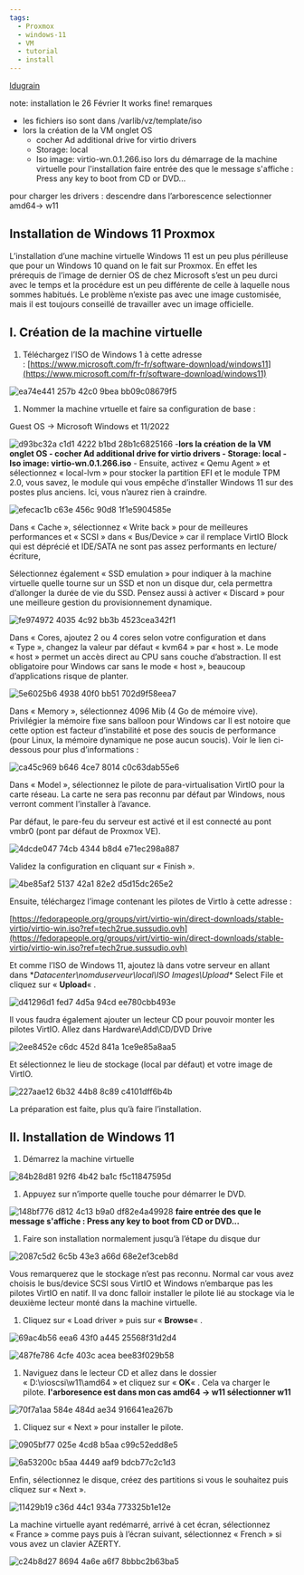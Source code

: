 ```yaml
---
tags:
  - Proxmox
  - windows-11
  - VM
  - tutorial
  - install
---
```


[ldugrain](https://ldugrain.xyz/windows11-proxmox/)

note: installation le 26 Février
It works fine!
remarques 
- les fichiers iso sont dans /varlib/vz/template/iso
- lors la création de la VM onglet OS
	- cocher Ad  additional drive for virtio drivers
	- Storage: local
	- Iso image: virtio-wn.0.1.266.iso
lors du démarrage de la machine virtuelle pour l'installation
faire entrée des que le message s'affiche : Press any key to boot from CD or DVD...

pour charger les drivers :
descendre dans l’arborescence selectionner amd64-> w11

## Installation de Windows 11 Proxmox

L’installation d’une machine virtuelle Windows 11 est un peu plus périlleuse que pour un Windows 10 quand on le fait sur Proxmox. En effet les prérequis de l’image de dernier OS de chez Microsoft s’est un peu durci avec le temps et la procédure est un peu différente de celle à laquelle nous sommes habitués. Le problème n’existe pas avec une image customisée, mais il est toujours conseillé de travailler avec un image officielle.

## I. Création de la machine virtuelle

1. Téléchargez l’ISO de Windows 1 à cette adresse : [https://www.microsoft.com/fr-fr/software-download/windows11](https://www.microsoft.com/fr-fr/software-download/windows11)

![ea74e441 257b 42c0 9bea bb09c08679f5](https://mlickn25kmop.i.optimole.com/w:598/h:404/q:mauto/f:best/https://ldugrain.xyz/wp-content/uploads/2024/08/ea74e441-257b-42c0-9bea-bb09c08679f5.png "Proxmox")

1. Nommer la machine vrtuelle et faire sa configuration de base :

Guest OS → Microsoft Windows et 11/2022

![d93bc32a c1d1 4222 b1bd 28b1c6825166](https://mlickn25kmop.i.optimole.com/w:721/h:230/q:mauto/f:best/https://ldugrain.xyz/wp-content/uploads/2024/08/d93bc32a-c1d1-4222-b1bd-28b1c6825166.png "Proxmox")
-**lors la création de la VM onglet OS
	- cocher Ad  additional drive for virtio drivers
	- Storage: local
	- Iso image: virtio-wn.0.1.266.iso**
	- 
Ensuite, activez « Qemu Agent » et sélectionnez « local-lvm » pour stocker la partition EFI et le module TPM 2.0, vous savez, le module qui vous empêche d’installer Windows 11 sur des postes plus anciens. Ici, vous n’aurez rien à craindre.

![efecac1b c63e 456c 90d8 1f1e5904585e](https://mlickn25kmop.i.optimole.com/w:719/h:330/q:mauto/f:best/https://ldugrain.xyz/wp-content/uploads/2024/08/efecac1b-c63e-456c-90d8-1f1e5904585e.png "Proxmox")

Dans « Cache », sélectionnez « Write back » pour de meilleures performances et « SCSI » dans « Bus/Device » car il remplace VirtIO Block qui est déprécié et IDE/SATA ne sont pas assez performants en lecture/écriture,

Sélectionnez également « SSD emulation » pour indiquer à la machine virtuelle quelle tourne sur un SSD et non un disque dur, cela permettra d’allonger la durée de vie du SSD. Pensez aussi à activer « Discard » pour une meilleure gestion du provisionnement dynamique.

![fe974972 4035 4c92 bb3b 4523cea342f1](https://mlickn25kmop.i.optimole.com/w:725/h:398/q:mauto/f:best/https://ldugrain.xyz/wp-content/uploads/2024/08/fe974972-4035-4c92-bb3b-4523cea342f1.png "Proxmox")

Dans « Cores, ajoutez 2 ou 4 cores selon votre configuration et dans « Type », changez la valeur par défaut « kvm64 » par « host ». Le mode « host » permet un accès direct au CPU sans couche d’abstraction. Il est obligatoire pour Windows car sans le mode « host », beaucoup d’applications risque de planter.

![5e6025b6 4938 40f0 bb51 702d9f58eea7](https://mlickn25kmop.i.optimole.com/w:721/h:240/q:mauto/f:best/https://ldugrain.xyz/wp-content/uploads/2024/08/5e6025b6-4938-40f0-bb51-702d9f58eea7.png "Proxmox")

Dans « Memory », sélectionnez 4096 Mib (4 Go de mémoire vive). Privilégier la mémoire fixe sans balloon pour Windows car Il est notoire que cette option est facteur d’instabilité et pose des soucis de performance (pour Linux, la mémoire dynamique ne pose aucun soucis). Voir le lien ci-dessous pour plus d’informations :

![ca45c969 b646 4ce7 8014 c0c63dab55e6](https://mlickn25kmop.i.optimole.com/w:717/h:230/q:mauto/f:best/https://ldugrain.xyz/wp-content/uploads/2024/08/ca45c969-b646-4ce7-8014-c0c63dab55e6.png "Proxmox")

Dans « Model », sélectionnez le pilote de para-virtualisation VirtIO pour la carte réseau. La carte ne sera pas reconnu par défaut par Windows, nous verront comment l’installer à l’avance.

Par défaut, le pare-feu du serveur est activé et il est connecté au pont vmbr0 (pont par défaut de Proxmox VE).

![4dcde047 74cb 4344 b8d4 e71ec298a887](https://mlickn25kmop.i.optimole.com/w:720/h:281/q:mauto/f:best/https://ldugrain.xyz/wp-content/uploads/2024/08/4dcde047-74cb-4344-b8d4-e71ec298a887.png "Proxmox")

Validez la configuration en cliquant sur « Finish ».

![4be85af2 5137 42a1 82e2 d5d15dc265e2](https://mlickn25kmop.i.optimole.com/w:724/h:520/q:mauto/f:best/https://ldugrain.xyz/wp-content/uploads/2024/08/4be85af2-5137-42a1-82e2-d5d15dc265e2.png "Proxmox")

Ensuite, téléchargez l’image contenant les pilotes de VirtIo à cette adresse :

[https://fedorapeople.org/groups/virt/virtio-win/direct-downloads/stable-virtio/virtio-win.iso?ref=tech2rue.sussudio.ovh](https://fedorapeople.org/groups/virt/virtio-win/direct-downloads/stable-virtio/virtio-win.iso?ref=tech2rue.sussudio.ovh)

Et comme l’ISO de Windows 11, ajoutez là dans votre serveur en allant dans **Datacenter\nomduserveur\local\ISO Images\Upload\** Select File et cliquez sur « **Upload**« .

![d41296d1 fed7 4d5a 94cd ee780cbb493e](https://mlickn25kmop.i.optimole.com/w:568/h:396/q:mauto/f:best/https://ldugrain.xyz/wp-content/uploads/2024/08/d41296d1-fed7-4d5a-94cd-ee780cbb493e.png "Proxmox")

Il vous faudra également ajouter un lecteur CD pour pouvoir monter les pilotes VirtIO. Allez dans Hardware\Add\CD/DVD Drive

![2ee8452e c6dc 452d 841a 1ce9e85a8aa5](https://mlickn25kmop.i.optimole.com/w:301/h:396/q:mauto/f:best/https://ldugrain.xyz/wp-content/uploads/2024/08/2ee8452e-c6dc-452d-841a-1ce9e85a8aa5.png "Proxmox")

Et sélectionnez le lieu de stockage (local par défaut) et votre image de VirtIO.

![227aae12 6b32 44b8 8c89 c4101dff6b4b](https://mlickn25kmop.i.optimole.com/w:560/h:404/q:mauto/f:best/https://ldugrain.xyz/wp-content/uploads/2024/08/227aae12-6b32-44b8-8c89-c4101dff6b4b.png "Proxmox")

La préparation est faite, plus qu’à faire l’installation.

## II. Installation de Windows 11

1. Démarrez la machine virtuelle

![84b28d81 92f6 4b42 ba1c f5c11847595d](https://mlickn25kmop.i.optimole.com/w:368/h:354/q:mauto/f:best/https://ldugrain.xyz/wp-content/uploads/2024/08/84b28d81-92f6-4b42-ba1c-f5c11847595d.png "Proxmox")

1. Appuyez sur n’importe quelle touche pour démarrer le DVD.

![148bf776 d812 4c13 b9a0 df82e4a49928](https://mlickn25kmop.i.optimole.com/w:432/h:71/q:mauto/f:best/https://ldugrain.xyz/wp-content/uploads/2024/08/148bf776-d812-4c13-b9a0-df82e4a49928.png "Proxmox")
**faire entrée des que le message s'affiche : Press any key to boot from CD or DVD...**
1. Faire son installation normalement jusqu’à l’étape du disque dur

![2087c5d2 6c5b 43e3 a66d 68e2ef3ceb8d](https://mlickn25kmop.i.optimole.com/w:509/h:382/q:mauto/f:best/https://ldugrain.xyz/wp-content/uploads/2024/08/2087c5d2-6c5b-43e3-a66d-68e2ef3ceb8d.png "Proxmox")

Vous remarquerez que le stockage n’est pas reconnu. Normal car vous avez choisis le bus/device SCSI sous VirtIO et Windows n’embarque pas les pilotes VirtIO en natif. Il va donc falloir installer le pilote lié au stockage via le deuxième lecteur monté dans la machine virtuelle.

1. Cliquez sur « Load driver » puis sur « **Browse**« .

![69ac4b56 eea6 43f0 a445 25568f31d2d4](https://mlickn25kmop.i.optimole.com/w:524/h:395/q:mauto/f:best/https://ldugrain.xyz/wp-content/uploads/2024/08/69ac4b56-eea6-43f0-a445-25568f31d2d4.png "Proxmox")

![487fe786 4cfe 403c acea bee83f029b58](https://mlickn25kmop.i.optimole.com/w:417/h:179/q:mauto/f:best/https://ldugrain.xyz/wp-content/uploads/2024/08/487fe786-4cfe-403c-acea-bee83f029b58.png "Proxmox")

1. Naviguez dans le lecteur CD et allez dans le dossier « D:\vioscsi\w11\amd64 » et cliquez sur « **OK**« . Cela va charger le pilote.
**l'arboresence est dans mon cas amd64 -> w11
sélectionner w11**

![70f7a1aa 584e 484d ae34 916641ea267b](https://mlickn25kmop.i.optimole.com/w:278/h:289/q:mauto/f:best/https://ldugrain.xyz/wp-content/uploads/2024/08/70f7a1aa-584e-484d-ae34-916641ea267b.png "Proxmox")

1. Cliquez sur « Next » pour installer le pilote.

![0905bf77 025e 4cd8 b5aa c99c52edd8e5](https://mlickn25kmop.i.optimole.com/w:527/h:391/q:mauto/f:best/https://ldugrain.xyz/wp-content/uploads/2024/08/0905bf77-025e-4cd8-b5aa-c99c52edd8e5.png "Proxmox")

![6a53200c b5aa 4449 aaf9 bdcb77c2c1d3](https://mlickn25kmop.i.optimole.com/w:515/h:111/q:mauto/f:best/https://ldugrain.xyz/wp-content/uploads/2024/08/6a53200c-b5aa-4449-aaf9-bdcb77c2c1d3.png "Proxmox")

Enfin, sélectionnez le disque, créez des partitions si vous le souhaitez puis cliquez sur « Next ».

![11429b19 c36d 44c1 934a 773325b1e12e](https://mlickn25kmop.i.optimole.com/w:527/h:397/q:mauto/f:best/https://ldugrain.xyz/wp-content/uploads/2024/08/11429b19-c36d-44c1-934a-773325b1e12e.png "Proxmox")

La machine virtuelle ayant redémarré, arrivé à cet écran, sélectionnez « France » comme pays puis à l’écran suivant, sélectionnez « French » si vous avez un clavier AZERTY.

![c24b8d27 8694 4a6e a6f7 8bbbc2b63ba5](https://mlickn25kmop.i.optimole.com/w:841/h:615/q:mauto/f:best/https://ldugrain.xyz/wp-content/uploads/2024/08/c24b8d27-8694-4a6e-a6f7-8bbbc2b63ba5.png "Proxmox")
